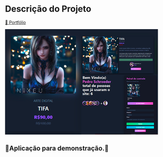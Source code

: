 # Descrição do Projeto

[🔗 Portfólio](https://mvp-portfolio-pas19.vercel.app/)

![](/mvp/public/img/banner.png)

## 🚀Aplicação para demonstração.🚀
